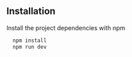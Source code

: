 ## Installation

Install the project dependencies with npm

```bash
  npm install
  npm run dev
```
